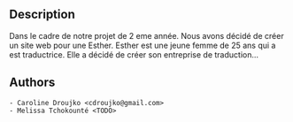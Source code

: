 ## Description

Dans le cadre de notre projet de 2 eme année.
Nous avons décidé de créer un site web pour une Esther.
Esther est une jeune femme de 25 ans qui a est traductrice.
Elle a décidé de créer son entreprise de traduction...


## Authors
    - Caroline Droujko <cdroujko@gmail.com>
    - Melissa Tchokounté <TODO>

